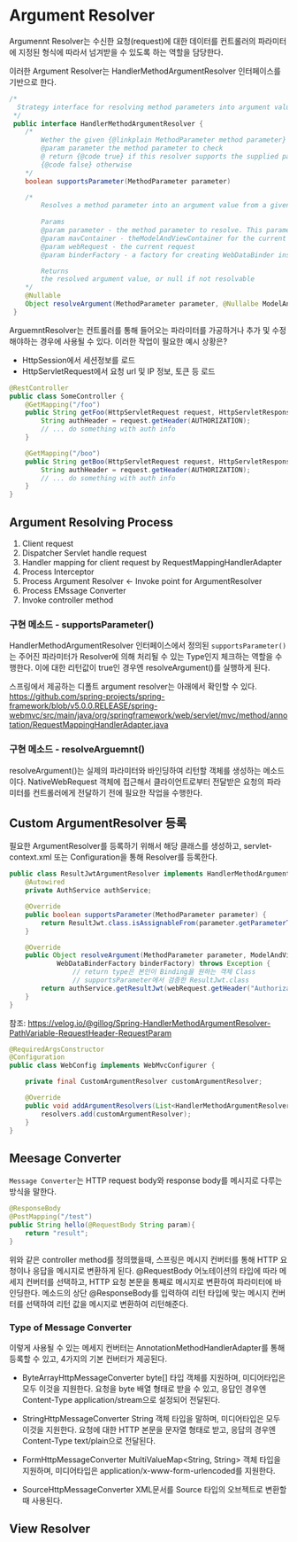# Argument Resolver

Argumennt Resolver는 수신한 요청(request)에 대한 데이터를 컨트롤러의 파라미터에 지정된 형식에 따라서 넘겨받을 수 있도록 하는 역할을 담당한다.

이러한 Argument Resolver는 HandlerMethodArgumentResolver 인터페이스를 기반으로 한다.

```Java
/*
  Strategy interface for resolving method parameters into argument values in the context of a given request
 */
 public interface HandlerMethodArgumentResolver {
    /*
        Wether the given {@linkplain MethodParameter method parameter} is supported by this resolver
        @param parameter the method parameter to check
        @ return {@code true} if this resolver supports the supplied parameter;
        {@code false} otherwise
    */
    boolean supportsParameter(MethodParameter parameter)

    /*
        Resolves a method parameter into an argument value from a given request. A {@link WebDataBinderFactory} provides a way to create a {@link WebDataBinder} instance when needed for data binding and type conversion purposes.
        
        Params
        @param parameter - the method parameter to resolve. This parameter must have previously been passed to {@link #supportsParameter} which must have returned {@code true}
        @param mavContainer - theModelAndViewContainer for the current request
        @param webRequest - the current request
        @param binderFactory - a factory for creating WebDataBinder instance

        Returns
        the resolved argument value, or null if not resolvable        
    */
    @Nullable
    Object resolveArgument(MethodParameter parameter, @Nullalbe ModelAndViewContainer mavContainer, NativeWebRequest webRequest, @Nullable WebDataBinderFactory binderFactory) throw Exception;
 }
```

ArguemntResolver는 컨트롤러를 통해 들어오는 파라미터를 가공하거나 추가 및 수정해야하는 경우에 사용될 수 있다.
이러한 작업이 필요한 예시 상황은?
- HttpSession에서 세션정보를 로드
- HttpServletRequest에서 요청 url 및 IP 정보, 토큰 등 로드

```Java
@RestController
public class SomeController {
    @GetMapping("/foo")
    public String getFoo(HttpServletRequest request, HttpServletResponse response) {
        String authHeader = request.getHeader(AUTHORIZATION);
        // ... do something with auth info
    }

    @GetMapping("/boo")
    public String getBoo(HttpServletRequest request, HttpServletResponse response) {
        String authHeader = request.getHeader(AUTHORIZATION);
        // ... do something with auth info
    }
}

```

## Argument Resolving Process
1. Client request
2. Dispatcher Servlet handle request
3. Handler mapping for client request by RequestMappingHandlerAdapter
4. Process Interceptor
5. Process Argument Resolver <- Invoke point for ArgumentResolver
6. Process EMssage Converter
7. Invoke controller method

### 구현 메소드 - supportsParameter()
HandlerMethodArgumentResolver 인터페이스에서 정의된 `supportsParameter()`는 주어진 파라미터가 Resolver에 의해 처리될 수 있는 Type인지 체크하는 역할을 수행한다. 이에 대한 리턴값이 true인 경우엔 resolveArgument()를 실행하게 된다.

스프링에서 제공하는 디폴트 argument resolver는 아래에서 확인할 수 있다.
https://github.com/spring-projects/spring-framework/blob/v5.0.0.RELEASE/spring-webmvc/src/main/java/org/springframework/web/servlet/mvc/method/annotation/RequestMappingHandlerAdapter.java



### 구현 메소드 - resolveArguemnt()
resolveArgument()는 실제의 파라미터와 바인딩하여 리턴할 객체를 생성하는 메소드이다.
NativeWebRequest 객체에 접근해서 클라이언트로부터 전달받은 요청의 파라미터를 컨트롤러에게 전달하기 전에 필요한 작업을 수행한다.

## Custom ArgumentResolver 등록
필요한 ArgumentResolver를 등록하기 위해서 해당 클래스를 생성하고, servlet-context.xml 또는 Configuration을 통해 Resolver를 등록한다.

```Java
public class ResultJwtArgumentResolver implements HandlerMethodArgumentResolver {
	@Autowired
	private AuthService authService;

	@Override
	public boolean supportsParameter(MethodParameter parameter) {
		return ResultJwt.class.isAssignableFrom(parameter.getParameterType());
	}

	@Override
	public Object resolveArgument(MethodParameter parameter, ModelAndViewContainer mavContainer, NativeWebRequest webRequest,
			WebDataBinderFactory binderFactory) throws Exception {
                // return type은 본인이 Binding을 원하는 객체 Class
                // supportsParameter에서 검증한 ResultJwt.class
		return authService.getResultJwt(webRequest.getHeader("Authorization"));
	}
}

```
참조: https://velog.io/@gillog/Spring-HandlerMethodArgumentResolver-PathVariable-RequestHeader-RequestParam



```Java
@RequiredArgsConstructor
@Configuration
public class WebConfig implements WebMvcConfigurer {

    private final CustomArgumentResolver customArgumentResolver;

    @Override
    public void addArgumentResolvers(List<HandlerMethodArgumentResolver> resolvers) {
        resolvers.add(customArgumentResolver);
    }
}
```

## Meesage Converter
`Message Converter`는 HTTP request body와 response body를 메시지로 다루는 방식을 말한다.

```Java
@ResponseBody
@PostMapping("/test")
public String hello(@RequestBody String param){
    return "result";
}
```
위와 같은 controller method를 정의했을때, 스프링은 메시지 컨버터를 통해 HTTP 요청이나 응답을 메시지로 변환하게 된다.
@RequestBody 어노테이션의 타입에 따라 메세지 컨버터를 선택하고, HTTP 요청 본문을 통째로 메시지로 변환하여 파라미터에 바인딩한다.
메소드의 상단 @ResponseBody를 입력하여 리턴 타입에 맞는 메시지 컨버터를 선택하여 리턴 값을 메시지로 변환하여 리턴해준다.

### Type of Message Converter

이렇게 사용될 수 있는 메세지 컨버터는 AnnotationMethodHandlerAdapter를 통해 등록할 수 있고, 4가지의 기본 컨버터가 제공된다.

- ByteArrayHttpMessageConverter
    byte[] 타입 객체를 지원하며, 미디어타입은 모두 이것을 지원한다.
    요청을 byte 배열 형태로 받을 수 있고, 응답인 경우엔 Content-Type application/stream으로 설정되어 전달된다.

- StringHttpMessageConverter
    String 객체 타입을 말하며, 미디어타입은 모두 이것을 지원한다.
    요청에 대한 HTTP 본문을 문자열 형태로 받고, 응답의 경우엔 Content-Type text/plain으로 전달된다.

- FormHttpMessageConverter
    MultiValueMap<String, String> 객체 타입을 지원하며, 미디어타입은 application/x-www-form-urlencoded를 지원한다.

- SourceHttpMessageConverter
    XML문서를 Source 타입의 오브젝트로 변환할 때 사용된다.




## View Resolver
